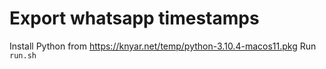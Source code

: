 # Export whatsapp timestamps

Install Python from https://knyar.net/temp/python-3.10.4-macos11.pkg
Run `run.sh`
